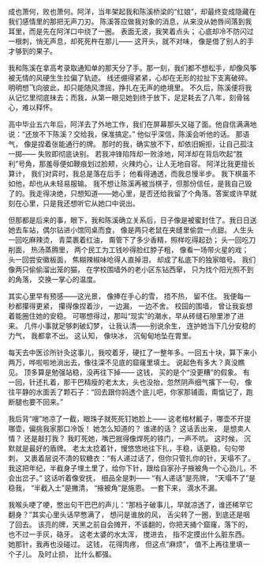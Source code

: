 成也萧何，败也萧何。阿洋，当年架起我和陈溪桥梁的“红娘”，却最终变成隐藏在我们感情里的那把无声刀刃。 陈溪答应做我对象的消息，从来没从她唇间落到我耳里，而是先在阿洋口中绕了一圈。 表面无波，我笑着点头； 心底却冷不防闪过一根刺，悄无声息，却死死杵在那儿—— 这开头，就不对味， 像是借了别人的手才够到的果子。

我和陈溪在拿高考录取通知单的那天分了手。那一刻，我们都不想松手，却像风筝被无情的风硬生生拉偏了轨迹。 线还绷得紧紧，心却在无形的拉扯下支离破碎。 明明想飞向彼此，却只能随风漂摇，挣扎在无声的绝境里。 不久后，陈溪便将我从记忆里彻底抹去；而我，从第一眼见她到终于放下，足足耗去了八年，刻骨铭心，难以释怀。

高中毕业五六年后，阿洋去了外地工作，我们在屏幕那头又碰了面。他自信满满地说：“还放不下陈溪？交给我，保准搞定。” 他似乎深信，陈溪会听他的话。 那语气， 像是捏着张能通行的牌。 那时的我，确实放不下，却依旧婉拒，让自己孤注一掷—— 失败即彻底诀别。 若我冲锋陷阵却一败涂地，阿洋却在背后吹起“胜利”号角，那羞辱便如鞭痕划过脸颊，火辣灼心，让人无地自容。 阿洋比我更擅长算计， 我们对弈时，我总是落在后手； 他看得通透，而我总慢半步。 我下棋虽不如他，却也从未轻易服输。 我不想让陈溪再被当棋子，但那份信任，是我自己毁了的。我走得决绝，只想知道——她心里，是否还给我留了个角落。答案或许早就刻在心里，只是我还想听它从她口中说出。

但那都是后来的事，眼下，我和陈溪确立关系后，日子像是被蜜封住了。我日日送她去车站，偶尔钻进小馆同桌而食， 像是两只老鼠在夹缝里偷尝一点甜。 人生头一回吃麻辣烫， 青菜裹着红油， 甭管下了多少香精，照样吃得起劲； 头一回吃刀削面， 热汤蒸腾里， 两个民工为工钱吵得脸红脖子粗， 像看一场带火星的戏； 头一回尝安徽板面， 焦糊辣椒味呛得人直掉泪， 却成了私底下的独家暗号。 我们像两只偷偷溜出笼的猫， 在学校围墙外的老小区东钻西窜， 只为找个阳光照不到的角落， 交换一掌心的温度。

其实心里早有预感——这光景， 像捧在手心的雪， 捂不热， 留不住。 我便每一秒都攥得更紧， 攥得像捏着沙， 一边漏， 一边不舍。 校园的围墙， 曾让我妄想着能圈住她的安稳。 可哪想得过，那叫“现实”的潮水，早从砖缝石隙里渗了进来。 几件小事就足够刺破幻梦， 让我认清——别说余生， 连护她当下几分安稳的力气， 我都拿不出。 这认知， 像块冰， 沉甸甸地坠在胃里。

每天去中医诊所针灸这事儿，我咬着牙，硬扛了一整年多。一回五十块，算下来小两万，哗啦啦地淌出去，像往深不见底的窟窿里填土。 说起色有多大？真没瞧见。 顶多算是勉强站稳，没再往下掉—— 这钱， 买的是个“没更糟”的假象。 有一回，针还扎着，那干巴精瘦的老太太，头也没抬，忽然阴声细气撂下一句， 像往平静的水面丢了颗石子：“回去跟你妈透个底儿吧，你家那铺面，甭惦记了，跑断腿也要不回来。”

我后背“嗖”地凉了一截，眼珠子就死死钉她脸上—— 这老棺材瓤子，哪壶不开提哪壶，偏挑我家那口冷饭！ 她怎么知道的？ 谁递的话？ 这话丢出来， 是想卖人情？ 还是敲打我？ 我盯死她，嘴巴抿得像焊死的铁门，一声不吭。 这时候， 沉默就是最好的盾牌。 老太太捻着针，慢悠悠地往下扎，手稳，话更稳，句句带刺， 又裹着层说不清的软糖衣：“有人递过话了，但你只管扎你的针，天塌不了。我这把年纪，半截身子埋土里了，给你下针，跟给自家孙子掖被角一个心劲儿，不会出岔子。” 这话听着像安抚， 细品全是刺—— “有人递话”是亮牌， “天塌不了”是稳我， “半截入土”是撇清， “掖被角”是施恩。 一套下来， 滴水不漏。

我喉头哽了哽，憋出句干巴巴的声儿：“那档子破事儿，早就凉透了，谁还稀罕它翻身？”其实心里头话早憋满了， 想问是谁放的风， 舌尖转了一圈，到底还是咽了回去。 该亮的牌，天黑之前自会摊开，不该翻的，你把天捅个窟窿，落下的，也不过一手灰，硌牙。 这老太婆的水太浑， 搅进去， 指不定摸出什么脏东西。 她那针，我再也没碰过。 这钱， 花得肉疼， 但这点“麻烦”， 值不上再往里填一个子儿。 及时止损， 比什么都强。